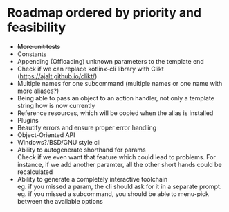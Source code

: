 # Roadmap ordered by priority and feasibility

- ~~More unit tests~~
- Constants
- Appending (Offloading) unknown parameters to the template end
- Check if we can replace kotlinx-cli library with Clikt (https://ajalt.github.io/clikt/)
- Multiple names for one subcommand (multiple names or one name with more aliases?)
- Being able to pass an object to an action handler, not only a template string how is now currently
- Reference resources, which will be copied when the alias is installed
- Plugins
- Beautify errors and ensure proper error handling
- Object-Oriented API
- Windows?/BSD/GNU style cli
- Ability to autogenerate shorthand for params<br/>
Check if we even want that feature which could lead to problems. For instance, if we add another paramter, all the other short hands could be recalculated
- Ability to generate a completely interactive toolchain<br/> 
eg. if you missed a param, the cli should ask for it in a separate prompt.<br/>
eg. if you missed a subcommand, you should be able to menu-pick between the available options
